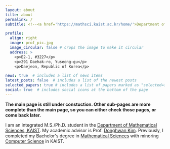 ```yaml
---
layout: about
title: about
permalink: /
subtitle: <!--<a href='https://mathsci.kaist.ac.kr/home/'>Department of Mathematical Sciences, KAIST</a>. -->

profile:
  align: right
  image: prof_pic.jpg
  image_circular: false # crops the image to make it circular
  address: >
    <p>E2-1, #3227</p>
    <p>291 Daehak-ro, Yuseong-gu</p>
    <p>Daejeon, Republic of Korea</p>

news: true  # includes a list of news items
latest_posts: false  # includes a list of the newest posts
selected_papers: true # includes a list of papers marked as "selected={true}"
social: true  # includes social icons at the bottom of the page
---
```


**The main page is still under constuction. Other sub-pages are more complete than the main page, so you can either check those pages, or come back later.**

I am an integrated M.S./Ph.D. student in the <a href='https://mathsci.kaist.ac.kr/home/'>Department of Mathematical Sciences, KAIST</a>. 
My academic advisor is Prof. <a href='https://mathsci.kaist.ac.kr/~donghwankim'>Donghwan Kim</a>.
Previously, I completed my Bachelor's degree in <a href='https://mathsci.kaist.ac.kr/home/'>Mathematical Sciences</a> with minoring <a href='https://cs.kaist.ac.kr/'>Computer Science</a> in KAIST. 

<!--Write your biography here. Tell the world about yourself. Link to your favorite [subreddit](http://reddit.com). You can put a picture in, too. The code is already in, just name your picture `prof_pic.jpg` and put it in the `img/` folder.

Put your address / P.O. box / other info right below your picture. You can also disable any of these elements by editing `profile` property of the YAML header of your `_pages/about.md`. Edit `_bibliography/papers.bib` and Jekyll will render your [publications page](/al-folio/publications/) automatically.

Link to your social media connections, too. This theme is set up to use [Font Awesome icons](http://fortawesome.github.io/Font-Awesome/) and [Academicons](https://jpswalsh.github.io/academicons/), like the ones below. Add your Facebook, Twitter, LinkedIn, Google Scholar, or just disable all of them.-->
